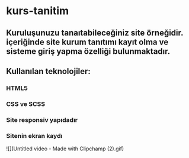 # kurs-tanitim

## Kuruluşunuzu tanaıtabileceğiniz site örneğidir. içeriğinde site kurum tanıtımı kayıt olma ve sisteme giriş yapma özelliği bulunmaktadır.

## Kullanılan teknolojiler:

### HTML5
### CSS ve SCSS
### Site responsiv yapıdadır


### Sitenin ekran kaydı
![](Untitled video - Made with Clipchamp (2).gif)
